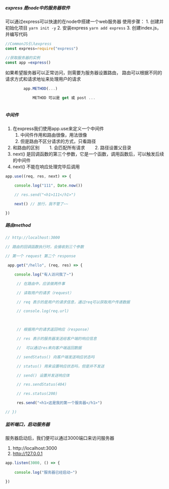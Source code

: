 ##### express 是node中的服务器软件
可以通过express可以快速的在node中搭建一个web服务器
使用步骤：
	1. 创建并初始化项目
		`yarn init -y`
	2. 安装express
		 `yarn add express`
	 3. 创建index.js，并编写代码
```js
//CommonJS引入express
const express=require("express")
```
```js
//获取服务器的实例
const app =express()
```
如果希望服务器可以正常访问，则需要为服务器设置路由，
路由可以根据不同的请求方式和请求地址来处理用户的请求
```js
        app.METHOD(...)

            METHOD 可以是 get 或 post ...
  
```
##### 中间件
1. 在express我们使用app.use来定义一个中间件
	1. 中间件作用和路由很像，用法很像
	2. 但是路由不区分请求的方式，只看路径
2. 和路由的区别
       1. 会匹配所有请求
       2. 路径设置父目录
3. next() 是回调函数的第三个参数，它是一个函数，调用函数后，可以触发后续的中间件
4. next() 不能在响应处理完毕后调用
```js
app.use((req, res, next) => {

    console.log("111", Date.now())

    // res.send("<h1>111</h1>")

    next() // 放行，我不管了~~

})
```
##### 路由method
```js
// http://localhost:3000

// 路由的回调函数执行时，会接收到三个参数

// 第一个 request 第二个 response

 app.get("/hello", (req, res) => {

    console.log("有人访问我了~")

     // 在路由中，应该做两件事

     // 读取用户的请求（request）

     // req 表示的是用户的请求信息，通过req可以获取用户传递数据

     // console.log(req.url)

  

     // 根据用户的请求返回响应（response）

     // res 表示的服务器发送给客户端的响应信息

     //  可以通过res来向客户端返回数据

     // sendStatus() 向客户端发送响应状态吗

     // status() 用来设置响应状态吗，但是并不发送

     // send() 设置并发送响应体

     // res.sendStatus(404)

     // res.status(200)

     res.send("<h1>这是我的第一个服务器</h1>")

// })
```
##### 监听端口，启动服务器
服务器启动后，我们便可以通过3000端口来访问服务器
1. http://localhost:3000
2.  http://127.0.0.1
```js
app.listen(3000, () => {
	
    console.log("服务器已经启动~")

})
```